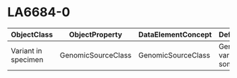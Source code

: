 # LA6684-0

| ObjectClass | ObjectProperty | DataElementConcept | DefDataElementConcept | ValueMeaning | LabelValueMeaning | Referentiel | url | ConceptualDomain | TypeConceptualDomain | FormatConceptualDomain | IdDataElementConcept | Comments |
| ----------- | -------------- | ------------------ | --------------------- | ------------ | ----------------- | ----------- | --- | ---------------- | -------------------- | ---------------------- | -------------------- | -------- |
| Variant in specimen | GenomicSourceClass | GenomicSourceClass | Genomic class of the variant (eg: germline, somatic, and prenatal) | Somatic | Somatic | LOINC | http://s.details.loinc.org/LOINC/48002-0.html | LA6684-0 | Enumerated | String | O79 |  |
